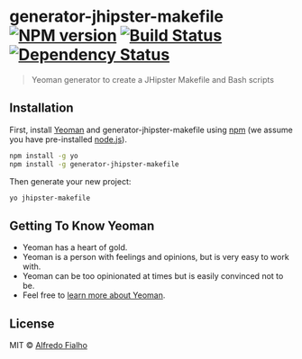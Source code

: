 # generator-jhipster-makefile [![NPM version][npm-image]][npm-url] [![Build Status][travis-image]][travis-url] [![Dependency Status][daviddm-image]][daviddm-url]
> Yeoman generator to create a JHipster Makefile and Bash scripts

## Installation

First, install [Yeoman](http://yeoman.io) and generator-jhipster-makefile using [npm](https://www.npmjs.com/) (we assume you have pre-installed [node.js](https://nodejs.org/)).

```bash
npm install -g yo
npm install -g generator-jhipster-makefile
```

Then generate your new project:

```bash
yo jhipster-makefile
```

## Getting To Know Yeoman

 * Yeoman has a heart of gold.
 * Yeoman is a person with feelings and opinions, but is very easy to work with.
 * Yeoman can be too opinionated at times but is easily convinced not to be.
 * Feel free to [learn more about Yeoman](http://yeoman.io/).

## License

MIT © [Alfredo Fialho](https://github.com/alfoltran)


[npm-image]: https://badge.fury.io/js/generator-jhipster-makefile.svg
[npm-url]: https://npmjs.org/package/generator-jhipster-makefile
[travis-image]: https://travis-ci.com/alfoltran/generator-jhipster-makefile.svg?branch=master
[travis-url]: https://travis-ci.com/alfoltran/generator-jhipster-makefile
[daviddm-image]: https://david-dm.org/alfoltran/generator-jhipster-makefile.svg?theme=shields.io
[daviddm-url]: https://david-dm.org/alfoltran/generator-jhipster-makefile
